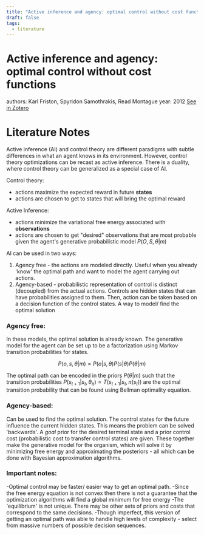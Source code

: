 ```yaml
---
title: "Active inference and agency: optimal control without cost functions"
draft: false
tags:
  - literature
---
```


# Active inference and agency: optimal control without cost functions
authors: Karl Friston, Spyridon Samothrakis, Read Montague
year: 2012
[See in Zotero](zotero://select/items/@friston2012)

# Literature Notes
Active inference (AI) and control theory are different paradigms with subtle differences in what an agent knows in its environment. However, control theory optimizations can be recast as active inference. There is a duality, where control theory can be generalized as a special case of AI.

Control theory:
- actions maximize the expected reward in future **states**
- actions are chosen to get to states that will bring the optimal reward

Active Inference:
- actions minimize the variational free energy associated with **observations**
- actions are chosen to get "desired" observations that are most probable given the agent's generative probabilistic model $P(O,S,\theta|m)$ 

AI can be used in two ways: 
1. Agency free - the actions are modeled directly. Useful when you already 'know' the optimal path and want to model the agent carrying out actions. 
2. Agency-based - probabilistic representation of control is distinct (decoupled) from the actual actions. Controls are hidden states that can have probabilities assigned to them. Then, action can be taken based on a decision function of the control states. A way to model/ find the optimal solution

### Agency free:
In these models, the optimal solution is already known. The generative model for the agent can be set up to be a factorization using Markov transition probabilities for states. 

$$P(o,s,\theta|m) = P(o|s, \theta)P(s|\theta)P(\theta|m)$$

The optimal path can be encoded in the priors $P(\theta|m)$ such that the transition probabilities $P(s_{t+1}|s_t, \theta_\pi) = T(s_{t+1}|s_t, \pi(s_t))$ are the optimal transition probability that can be found using Bellman optimality equation. 

### Agency-based:
Can be used to find the optimal solution. The control states for the future influence the current hidden states. This means the problem can be solved 'backwards'. A _goal_ prior for the desired terminal state and a prior control cost (probabilistic cost to transfer control states) are given. These together make the generative model for the organism, which will solve it by minimizing free energy and approximating the posteriors - all which can be done with Bayesian approximation algorithms. 

### Important notes:
-Optimal control may be faster/ easier way to get an optimal path. 
-Since the free energy equation is not convex then there is not a guarantee that the optimization algorithms will find a global minimum for free energy
-The 'equilibrium' is not unique. There may be other sets of priors and costs that correspond to the same decisions. 
-Though imperfect, this version of getting an optimal path was able to handle high levels of complexity - select from massive numbers of possible decision sequences. 

